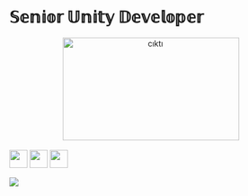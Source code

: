 <H1>𝕊𝕖𝕟𝕚𝕠𝕣 𝕌𝕟𝕚𝕥𝕪 𝔻𝕖𝕧𝕖𝕝𝕠𝕡𝕖𝕣</H1>

<center><a href="https://www.youtube.com/channel/UCx2JqejbckkgOOwU4zraQiA/videos">
    <img width="314" height="183" src="https://s1.imghub.io/DGfVH.png" alt="cıktı" border="0"></img>
</a></center>
</br>

<a href="#">
  <i class="icon-linkedin"> <a href="https://www.linkedin.com/in/coskunersoft/"> <img width="32" height="32" src="https://upload.wikimedia.org/wikipedia/commons/e/e9/Linkedin_icon.svg"></a></i>
    <i class="icon-linkedin"> <a href="https://www.youtube.com/channel/UCx2JqejbckkgOOwU4zraQiA/videos"> <img width="32" height="32" src="https://cdn.iconscout.com/icon/free/png-256/youtube-85-226402.png"></a></i>
 </a>
 <i class="icon-linkedin"> <a href="https://www.facebook.com/basecoskunersoft"> <img width="32" height="32" src="https://instyle.igte.ch/Content/images/Haberler/Orjinal/facebook-calisma-bicimi-ile-ilgili-tum-yanitlar-92128-25042018134341.png"></a></i>
 </a>
 
![](https://komarev.com/ghpvc/?username=coskunersoft)
